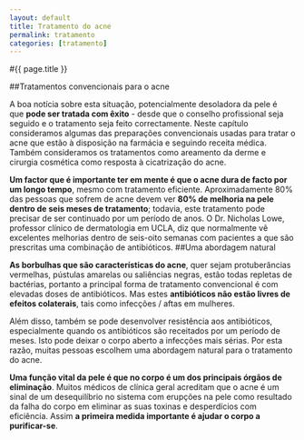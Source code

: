 ```yaml
---
layout: default
title: Tratamento do acne
permalink: tratamento
categories: [tratamento]
---
```


#{{ page.title }}

##Tratamentos convencionais para o acne

A boa notícia sobre esta situação, potencialmente desoladora da pele é que __pode ser tratada com êxito__ - desde que o conselho profissional seja seguido e o tratamento seja feito correctamente. Neste capítulo consideramos algumas das preparações convencionais usadas para tratar o acne que estão à disposição na farmácia e seguindo receita médica. Também consideramos os tratamentos como areamento da derme e cirurgia cosmética como resposta à cicatrização do acne.

__Um factor que é importante ter em mente é que o acne dura de facto por um longo tempo__, mesmo com tratamento eficiente. Aproximadamente 80% das pessoas que sofrem de acne devem ver __80% de melhoria na pele dentro de seis meses de tratamento__; todavia, este tratamento pode precisar de ser continuado por um período de anos. O Dr. Nicholas Lowe, professor clínico de dermatologia em UCLA, diz que normalmente vê excelentes melhorias dentro de seis-oito semanas com pacientes a que são prescritas uma combinação de antibióticos.
##Uma abordagem natural

__As borbulhas que são características do acne__, quer sejam protuberâncias vermelhas, pústulas amarelas ou saliências negras, estão todas repletas de bactérias, portanto a principal forma de tratamento convencional é com elevadas doses de antibióticos. Mas estes __antibióticos não estão livres de efeitos colaterais__, tais como infecções / aftas em mulheres.

Além disso, também se pode desenvolver resistência aos antibióticos, especialmente quando os antibióticos são receitados por um período de meses. Isto pode deixar o corpo aberto a infecções mais sérias. Por esta razão, muitas pessoas escolhem uma abordagem natural para o tratamento do acne.

__Uma função vital da pele é que no corpo é um dos principais órgãos de eliminação__. Muitos médicos de clínica geral acreditam que o acne é um sinal de um desequilíbrio no sistema com erupções na pele como resultado da falha do corpo em eliminar as suas toxinas e desperdícios com eficiência. Assim __a primeira medida importante é ajudar o corpo a purificar-se__.
